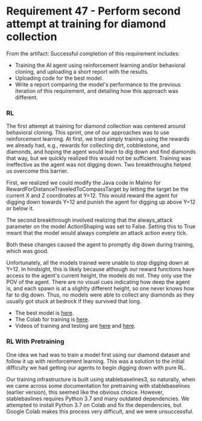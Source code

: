 # Requirement 47 - Perform second attempt at training for diamond collection
From the artifact:
Successful completion of this requirement includes:
- Training the AI agent using reinforcement learning and/or behavioral cloning, and uploading a short report with the results.
- Uploading code for the best model.
- Write a report comparing the model's performance to the previous iteration of this requirement, and detailing how this approach was different.

### RL
The first attempt at training for diamond collection was centered around behavioral cloning. This sprint, one of our approaches was to use reinforcement learning. At first, we tried simply training using the rewards we already had, e.g., rewards for collecting dirt, cobblestone, and diamonds, and hoping the agent would learn to dig down and find diamonds that way, but we quickly realized this would not be sufficient. Training was ineffective as the agent was not digging down. Two breakthroughs helped us overcome this barrier. 

First, we realized we could modify the Java code in Malmo for RewardForDistanceTraveledToCompassTarget by letting the target be the current X and Z coordinates at Y=12. This would reward the agent for digging down towards Y=12 and punish the agent for digging up above Y=12 or below it. 

The second breakthrough involved realizing that the always_attack parameter on the model ActionShaping was set to False. Setting this to True meant that the model would always complete an attack action every tick.

Both these changes caused the agent to promptly dig down during training, which was good.

Unfortunately, all the models trained were unable to stop digging down at Y=12. In hindsight, this is likely because although our reward functions have access to the agent's current height, the models do not. They only use the POV of the agent. There are no visual cues indicating how deep the agent is, and each spawn is at a slighlty different height, so one never knows how far to dig down. Thus, no models were able to collect any diamonds as they usually got stuck at bedrock if they survived that long.

- The best model is [here]().
- The Colab for training is [here]().
- Videos of training and testing are [here]() and [here]().

### RL With Pretraining
One idea we had was to train a model first using our diamond dataset and follow it up with reinforcement learning. This was a solution to the initial difficulty we had getting our agents to begin digging down with pure RL.

Our training infrastructure is built using stablebaselines3, so naturally, when we came across some documentation for pretraining with stablebaselines (earlier version), this seemed like the obvious choice. However, stablebaslines requires Python 3.7 and many outdated dependencies. We attempted to install Python 3.7 on Colab and fix the dependencies, but Google Colab makes this process very difficult, and we were unsuccessful. 